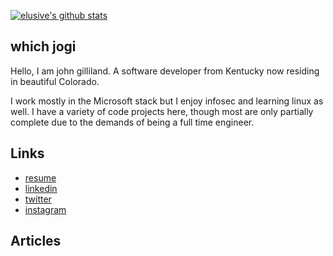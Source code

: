 [![elusive's github stats](https://github-readme-stats.vercel.app/api?username=elusive)](https://github.com/anuraghazra/github-readme-stats)

## which jogi 
Hello, I am john gilliland. A software developer from Kentucky now residing in beautiful Colorado.

I work mostly in the Microsoft stack but I enjoy infosec and learning linux as well. I have a variety of code projects here, though most are only partially complete due to the demands of being a full time engineer. 

## Links
- [resume](https://johng.info/resume)
- [linkedin](https://linkedin.com/in/johncgilliland)
- [twitter](https://twitter.com/johncgilliland)
- [instagram](https://instagram.com/johncgilliland)


## Articles
